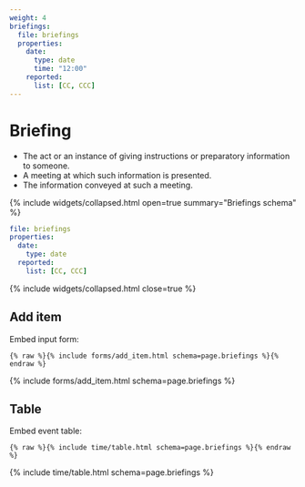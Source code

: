 ```yaml
---
weight: 4
briefings:
  file: briefings
  properties:
    date:
      type: date
      time: "12:00"
    reported:
      list: [CC, CCC]
---
```


# Briefing

- The act or an instance of giving instructions or preparatory information to someone.
- A meeting at which such information is presented.
- The information conveyed at such a meeting.

{% include widgets/collapsed.html open=true summary="Briefings schema" %}

```yml
file: briefings
properties:
  date:
    type: date
  reported:
    list: [CC, CCC]
```

{% include widgets/collapsed.html close=true %}

## Add item

Embed input form:

```liquid
{% raw %}{% include forms/add_item.html schema=page.briefings %}{% endraw %}
```

{% include forms/add_item.html schema=page.briefings %}

## Table

Embed event table:

```liquid
{% raw %}{% include time/table.html schema=page.briefings %}{% endraw %}
```

{% include time/table.html schema=page.briefings %}

